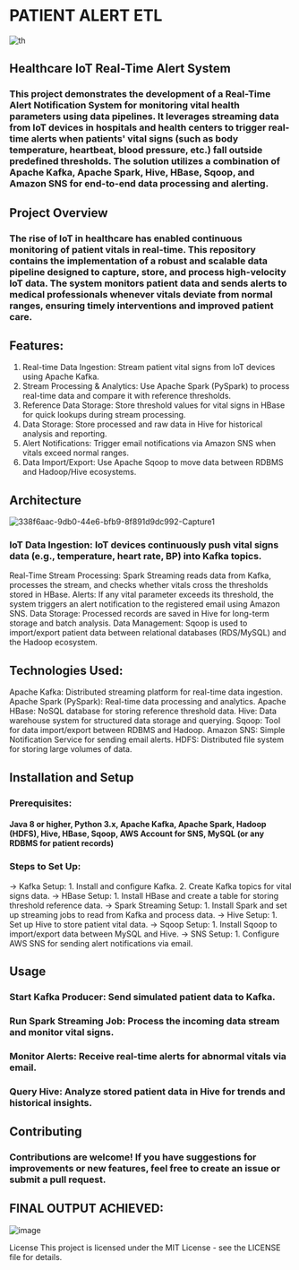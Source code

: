# PATIENT ALERT ETL 
![th](https://github.com/user-attachments/assets/22cfb8fe-21fd-4d04-b631-8e55753030c2)

## Healthcare IoT Real-Time Alert System
### This project demonstrates the development of a Real-Time Alert Notification System for monitoring vital health parameters using data pipelines. It leverages streaming data from IoT devices in hospitals and health centers to trigger real-time alerts when patients' vital signs (such as body temperature, heartbeat, blood pressure, etc.) fall outside predefined thresholds. The solution utilizes a combination of Apache Kafka, Apache Spark, Hive, HBase, Sqoop, and Amazon SNS for end-to-end data processing and alerting.

## Project Overview
### The rise of IoT in healthcare has enabled continuous monitoring of patient vitals in real-time. This repository contains the implementation of a robust and scalable data pipeline designed to capture, store, and process high-velocity IoT data. The system monitors patient data and sends alerts to medical professionals whenever vitals deviate from normal ranges, ensuring timely interventions and improved patient care.

## Features:
1.  Real-time Data Ingestion: Stream patient vital signs from IoT devices using Apache Kafka.
2.  Stream Processing & Analytics: Use Apache Spark (PySpark) to process real-time data and compare it with reference thresholds.
3.  Reference Data Storage: Store threshold values for vital signs in HBase for quick lookups during stream processing.
4.  Data Storage: Store processed and raw data in Hive for historical analysis and reporting.
5.  Alert Notifications: Trigger email notifications via Amazon SNS when vitals exceed normal ranges.
6.  Data Import/Export: Use Apache Sqoop to move data between RDBMS and Hadoop/Hive ecosystems.

## Architecture
![338f6aac-9db0-44e6-bfb9-8f891d9dc992-Capture1](https://github.com/user-attachments/assets/30f943fa-854b-4157-b769-5ad9f17f43ba)
### IoT Data Ingestion: IoT devices continuously push vital signs data (e.g., temperature, heart rate, BP) into Kafka topics.
Real-Time Stream Processing: Spark Streaming reads data from Kafka, processes the stream, and checks whether vitals cross the thresholds stored in HBase.
Alerts: If any vital parameter exceeds its threshold, the system triggers an alert notification to the registered email using Amazon SNS.
Data Storage: Processed records are saved in Hive for long-term storage and batch analysis.
Data Management: Sqoop is used to import/export patient data between relational databases (RDS/MySQL) and the Hadoop ecosystem.

## Technologies Used:
Apache Kafka: Distributed streaming platform for real-time data ingestion.
Apache Spark (PySpark): Real-time data processing and analytics.
Apache HBase: NoSQL database for storing reference threshold data.
Hive: Data warehouse system for structured data storage and querying.
Sqoop: Tool for data import/export between RDBMS and Hadoop.
Amazon SNS: Simple Notification Service for sending email alerts.
HDFS: Distributed file system for storing large volumes of data.
## Installation and Setup

### Prerequisites:
#### Java 8 or higher, Python 3.x, Apache Kafka, Apache Spark, Hadoop (HDFS), Hive, HBase, Sqoop, AWS Account for SNS, MySQL (or any RDBMS for patient records)

### Steps to Set Up:
->   Kafka Setup:
      1.  Install and configure Kafka.
      2.  Create Kafka topics for vital signs data.
->   HBase Setup:
      1.  Install HBase and create a table for storing threshold reference data.
->   Spark Streaming Setup:
      1.  Install Spark and set up streaming jobs to read from Kafka and process data.
->  Hive Setup:
      1.  Set up Hive to store patient vital data.
->  Sqoop Setup:
      1.  Install Sqoop to import/export data between MySQL and Hive.
->  SNS Setup:
      1.  Configure AWS SNS for sending alert notifications via email.

## Usage
  ### Start Kafka Producer: Send simulated patient data to Kafka.
  ### Run Spark Streaming Job: Process the incoming data stream and monitor vital signs.
  ### Monitor Alerts: Receive real-time alerts for abnormal vitals via email.
  ### Query Hive: Analyze stored patient data in Hive for trends and historical insights.

## Contributing
### Contributions are welcome! If you have suggestions for improvements or new features, feel free to create an issue or submit a pull request.

## FINAL OUTPUT ACHIEVED:
![image](https://github.com/user-attachments/assets/92c5bb00-f129-4258-9da6-50ffda61dc0b)

License
This project is licensed under the MIT License - see the LICENSE file for details.

